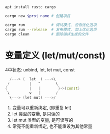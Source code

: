 ```sh
apt install rustc cargo

cargo new $proj_name # 创建项目

cargo run            # 调试模式, 没有优化选项
cargo run --release  # 发布模式, 加上优化选项
cargo clean          # 删除编译生成的文件
```

# 变量定义 (let/mut/const)
4中状态: unbind, let, let mut, const
```c++
  /---> (  let  ) --->\
 /         |   ^       \
{          |   |        }->(const)
 \         v   |       /
  \---> (let mut) --->/
```
1. 变量可以重新绑定, (即重复 let)
2. let     类型的变量, 是只读的
3. let mut 类型的变量, 是可读写的
4. 常亮不能重新绑定, 也不能重设为其他常量